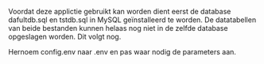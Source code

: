 Voordat deze applictie gebruikt kan worden dient eerst de database dafultdb.sql en tstdb.sql in MySQL geïnstalleerd te worden. De datatabellen van beide bestanden kunnen helaas nog niet in de zelfde database opgeslagen worden. Dit volgt nog. 

Hernoem config.env naar .env en pas waar nodig de parameters aan.
